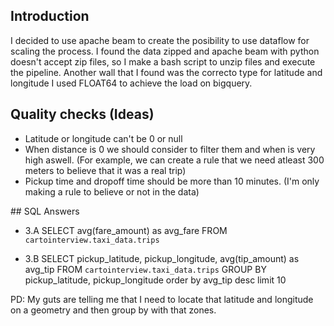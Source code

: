 ## Introduction
 
I decided to use apache beam to create the posibility to use dataflow for scaling the process. I found the data zipped and apache beam with python doesn't accept zip files, so I make a bash script to unzip files and execute the pipeline. Another wall that I found was the correcto type for latitude and longitude I used FLOAT64 to achieve the load on bigquery.


## Quality checks (Ideas)

 * Latitude or longitude can't be 0 or null
 * When distance is 0 we should consider to filter them and when is very high aswell. (For example, we can create a rule that we need atleast 300 meters to believe that it was a real trip)
 * Pickup time and dropoff time should be more than 10 minutes. (I'm only making a rule to believe or not in the data)


## SQL Answers

 * 3.A
SELECT avg(fare_amount) as avg_fare
FROM `cartointerview.taxi_data.trips` 

 * 3.B
SELECT pickup_latitude, pickup_longitude, avg(tip_amount) as avg_tip
FROM `cartointerview.taxi_data.trips` 
GROUP BY pickup_latitude, pickup_longitude
order by avg_tip desc
limit 10

PD: My guts are telling me that I need to locate that latitude and longitude on a geometry and then group by with that zones. 
